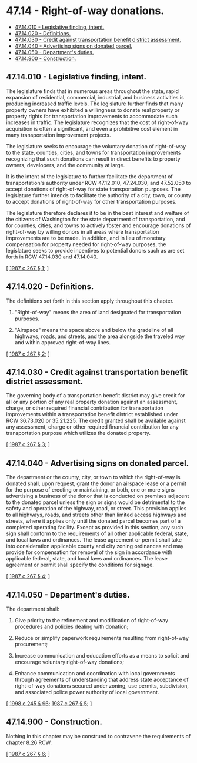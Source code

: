 # 47.14 - Right-of-way donations.
* [47.14.010 - Legislative finding, intent.](#4714010---legislative-finding-intent)
* [47.14.020 - Definitions.](#4714020---definitions)
* [47.14.030 - Credit against transportation benefit district assessment.](#4714030---credit-against-transportation-benefit-district-assessment)
* [47.14.040 - Advertising signs on donated parcel.](#4714040---advertising-signs-on-donated-parcel)
* [47.14.050 - Department's duties.](#4714050---departments-duties)
* [47.14.900 - Construction.](#4714900---construction)
## 47.14.010 - Legislative finding, intent.
The legislature finds that in numerous areas throughout the state, rapid expansion of residential, commercial, industrial, and business activities is producing increased traffic levels. The legislature further finds that many property owners have exhibited a willingness to donate real property or property rights for transportation improvements to accommodate such increases in traffic. The legislature recognizes that the cost of right-of-way acquisition is often a significant, and even a prohibitive cost element in many transportation improvement projects.

The legislature seeks to encourage the voluntary donation of right-of-way to the state, counties, cities, and towns for transportation improvements recognizing that such donations can result in direct benefits to property owners, developers, and the community at large.

It is the intent of the legislature to further facilitate the department of transportation's authority under RCW 47.12.010, 47.24.030, and 47.52.050 to accept donations of right-of-way for state transportation purposes. The legislature further intends to facilitate the authority of a city, town, or county to accept donations of right-of-way for other transportation purposes.

The legislature therefore declares it to be in the best interest and welfare of the citizens of Washington for the state department of transportation, and for counties, cities, and towns to actively foster and encourage donations of right-of-way by willing donors in all areas where transportation improvements are to be made. In addition, and in lieu of monetary compensation for property needed for right-of-way purposes, the legislature seeks to provide incentives to potential donors such as are set forth in RCW 47.14.030 and 47.14.040.

\[ [1987 c 267 § 1](https://leg.wa.gov/CodeReviser/documents/sessionlaw/1987c267.pdf?cite=1987%20c%20267%20§%201); \]

## 47.14.020 - Definitions.
The definitions set forth in this section apply throughout this chapter.

1. "Right-of-way" means the area of land designated for transportation purposes.

2. "Airspace" means the space above and below the gradeline of all highways, roads, and streets, and the area alongside the traveled way and within approved right-of-way lines.

\[ [1987 c 267 § 2](https://leg.wa.gov/CodeReviser/documents/sessionlaw/1987c267.pdf?cite=1987%20c%20267%20§%202); \]

## 47.14.030 - Credit against transportation benefit district assessment.
The governing body of a transportation benefit district may give credit for all or any portion of any real property donation against an assessment, charge, or other required financial contribution for transportation improvements within a transportation benefit district established under RCW 36.73.020 or 35.21.225. The credit granted shall be available against any assessment, charge or other required financial contribution for any transportation purpose which utilizes the donated property.

\[ [1987 c 267 § 3](https://leg.wa.gov/CodeReviser/documents/sessionlaw/1987c267.pdf?cite=1987%20c%20267%20§%203); \]

## 47.14.040 - Advertising signs on donated parcel.
The department or the county, city, or town to which the right-of-way is donated shall, upon request, grant the donor an airspace lease or a permit for the purpose of erecting or maintaining, or both, one or more signs advertising a business of the donor that is conducted on premises adjacent to the donated parcel unless the sign or signs would be detrimental to the safety and operation of the highway, road, or street. This provision applies to all highways, roads, and streets other than limited access highways and streets, where it applies only until the donated parcel becomes part of a completed operating facility. Except as provided in this section, any such sign shall conform to the requirements of all other applicable federal, state, and local laws and ordinances. The lease agreement or permit shall take into consideration applicable county and city zoning ordinances and may provide for compensation for removal of the sign in accordance with applicable federal, state, and local laws and ordinances. The lease agreement or permit shall specify the conditions for signage.

\[ [1987 c 267 § 4](https://leg.wa.gov/CodeReviser/documents/sessionlaw/1987c267.pdf?cite=1987%20c%20267%20§%204); \]

## 47.14.050 - Department's duties.
The department shall:

1. Give priority to the refinement and modification of right-of-way procedures and policies dealing with donation;

2. Reduce or simplify paperwork requirements resulting from right-of-way procurement;

3. Increase communication and education efforts as a means to solicit and encourage voluntary right-of-way donations;

4. Enhance communication and coordination with local governments through agreements of understanding that address state acceptance of right-of-way donations secured under zoning, use permits, subdivision, and associated police power authority of local government.

\[ [1998 c 245 § 96](https://lawfilesext.leg.wa.gov/biennium/1997-98/Pdf/Bills/Session%20Laws/Senate/6219.SL.pdf?cite=1998%20c%20245%20§%2096); [1987 c 267 § 5](https://leg.wa.gov/CodeReviser/documents/sessionlaw/1987c267.pdf?cite=1987%20c%20267%20§%205); \]

## 47.14.900 - Construction.
Nothing in this chapter may be construed to contravene the requirements of chapter 8.26 RCW.

\[ [1987 c 267 § 6](https://leg.wa.gov/CodeReviser/documents/sessionlaw/1987c267.pdf?cite=1987%20c%20267%20§%206); \]

